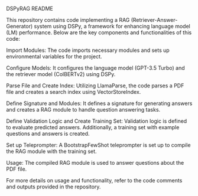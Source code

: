 DSPyRAG README

This repository contains code implementing a RAG (Retriever-Answer-Generator) system using DSPy, a framework for enhancing language model (LM) performance. Below are the key components and functionalities of this code:

Import Modules: The code imports necessary modules and sets up environmental variables for the project.

Configure Models: It configures the language model (GPT-3.5 Turbo) and the retriever model (ColBERTv2) using DSPy.

Parse File and Create Index: Utilizing LlamaParse, the code parses a PDF file and creates a search index using VectorStoreIndex.

Define Signature and Modules: It defines a signature for generating answers and creates a RAG module to handle question answering tasks.

Define Validation Logic and Create Training Set: Validation logic is defined to evaluate predicted answers. Additionally, a training set with example questions and answers is created.

Set up Teleprompter: A BootstrapFewShot teleprompter is set up to compile the RAG module with the training set.

Usage: The compiled RAG module is used to answer questions about the PDF file.

For more details on usage and functionality, refer to the code comments and outputs provided in the repository.
